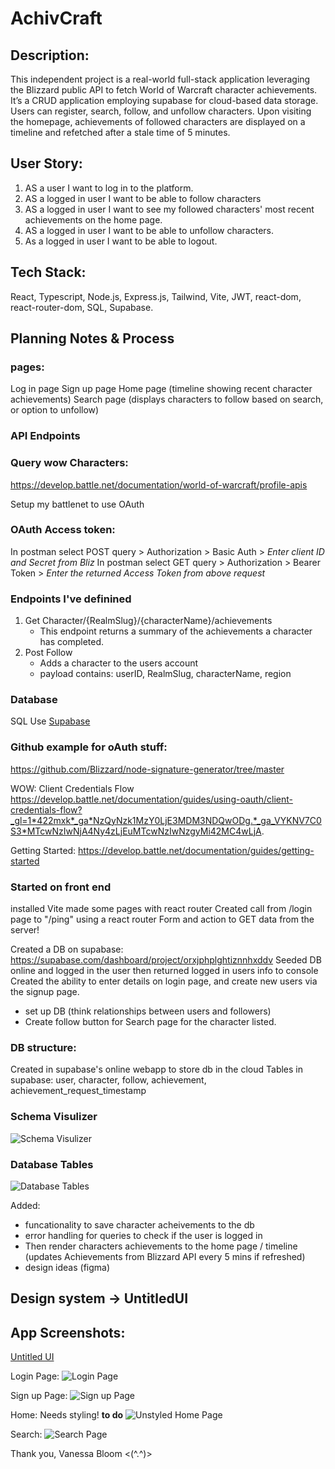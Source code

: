 # AchivCraft

## Description:

This independent project is a real-world full-stack application leveraging the Blizzard public API to fetch World of Warcraft character achievements. It’s a CRUD application employing supabase for cloud-based data storage. Users can register, search, follow, and unfollow characters. Upon visiting the homepage, achievements of followed characters are displayed on a timeline and refetched after a stale time of 5 minutes.

## User Story:

1. AS a user I want to log in to the platform.
2. AS a logged in user I want to be able to follow characters
3. AS a logged in user I want to see my followed characters' most recent achievements on the home page.
4. AS a logged in user I want to be able to unfollow characters.
5. As a logged in user I want to be able to logout.

## Tech Stack:

React, Typescript, Node.js, Express.js, Tailwind, Vite, JWT, react-dom, react-router-dom, SQL, Supabase.

## Planning Notes & Process

### pages:

Log in page
Sign up page
Home page (timeline showing recent character achievements)
Search page (displays characters to follow based on search, or option to unfollow)

### API Endpoints

### Query wow Characters:

https://develop.battle.net/documentation/world-of-warcraft/profile-apis

Setup my battlenet to use OAuth

### OAuth Access token:

In postman select POST query > Authorization > Basic Auth > _Enter client ID and Secret from Bliz_
In postman select GET query > Authorization > Bearer Token > _Enter the returned Access Token from above request_

### Endpoints I've definined

1. Get Character/{RealmSlug}/{characterName}/achievements
   - This endpoint returns a summary of the achievements a character has completed.
2. Post Follow
   - Adds a character to the users account
   - payload contains: userID, RealmSlug, characterName, region

### Database

SQL
Use [Supabase](https://supabase.com/)

### Github example for oAuth stuff:

https://github.com/Blizzard/node-signature-generator/tree/master

WOW: Client Credentials Flow
https://develop.battle.net/documentation/guides/using-oauth/client-credentials-flow?_gl=1*422mxk*_ga*NzQyNzk1MzY0LjE3MDM3NDQwODg.*_ga_VYKNV7C0S3*MTcwNzIwNjA4Ny4zLjEuMTcwNzIwNzgyMi42MC4wLjA.

Getting Started: https://develop.battle.net/documentation/guides/getting-started

### Started on front end

installed Vite
made some pages with react router
Created call from /login page to "/ping" using a react router Form and action to GET data from the server!

Created a DB on supabase: https://supabase.com/dashboard/project/orxjphplghtiznnhxddv
Seeded DB online and logged in the user then returned logged in users info to console
Created the ability to enter details on login page, and create new users via the signup page.

- set up DB (think relationships between users and followers)
- Create follow button for Search page for the character listed.

### DB structure:

Created in supabase's online webapp to store db in the cloud
Tables in supabase:
user, character, follow, achievement, achievement_request_timestamp

### Schema Visulizer

![Schema Visulizer](./client/src/assets/SchemaVisulizer.png)

### Database Tables

![Database Tables](./client/src/assets/DatabaseTables.png)

Added:

- funcationality to save character acheivements to the db
- error handling for queries to check if the user is logged in
- Then render characters achievements to the home page / timeline (updates Achievements from Blizzard API every 5 mins if refreshed)
- design ideas (figma)

## Design system -> UntitledUI

## App Screenshots:

[Untitled UI](https://www.untitledui.com/)

Login Page:
![Login Page](./client/src/assets/LoginPage.png)

Sign up Page:
![Sign up Page](./client/src/assets/SignupPage.png)

Home: Needs styling! **to do**
![Unstyled Home Page](./client/src/assets/HomePage.png)

Search:
![Search Page](./client/src/assets/SearchPage.png)

Thank you, Vanessa Bloom <(^.^)>
